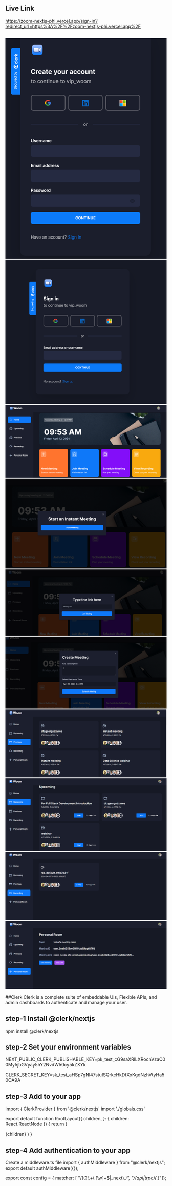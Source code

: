 ## Live Link

https://zoom-nextjs-phi.vercel.app/sign-in?redirect_url=https%3A%2F%2Fzoom-nextjs-phi.vercel.app%2F

##

![alt text](sign_up_page.PNG)
![alt text](sign_in_page.PNG)
![alt text](home_page.PNG)
![alt text](instant_meeting.PNG)
![alt text](join_meeting_via_link.PNG)
![alt text](schedule_meeting.PNG)
![alt text](previous_meeting.PNG)
![alt text](upcoming_meeting.PNG)
![alt text](recoarding-meting.PNG)
![alt text](personal_room.PNG)

##Clerk
Clerk is a complete suite of embeddable UIs, Flexible APIs, and admin dashboards to authenticate and manage your user.

## step-1 Install @clerk/nextjs

npm install @clerk/nextjs

## step-2 Set your environment variables

NEXT_PUBLIC_CLERK_PUBLISHABLE_KEY=pk_test_cG9saXRlLXRocnVzaC00My5jbGVyay5hY2NvdW50cy5kZXYk

CLERK_SECRET_KEY=sk_test_aHSp7gNl47stuISQrkcHkDfXxKgdNzhVtyHa50OA9A

## step-3 Add <ClerkProvider> to your app

import { ClerkProvider } from '@clerk/nextjs'
import './globals.css'

export default function RootLayout({
children,
}: {
children: React.ReactNode
}) {
return (
<ClerkProvider>

<html lang="en">
<body>{children}</body>
</html>
</ClerkProvider>
)
}

## step-4 Add authentication to your app

Create a middleware.ts file
import { authMiddleware } from "@clerk/nextjs";
export default authMiddleware({});

export const config = {
matcher: [ "/((?!.+\\.[\\w]+$|\_next)._)", "/(api|trpc)(._)"]};
